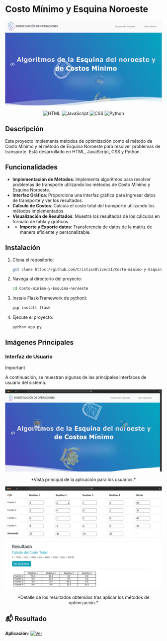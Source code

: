 # Costo Mínimo y Esquina Noroeste
![Demostracion](https://github.com/CristianOlivera1/Resources-dev/blob/main/northwest-corner-minimum-cost/readmeImg/demostracion.gif)  
<div align="center">
    <img src="https://img.shields.io/badge/HTML-46.5%25-brightgreen" alt="HTML">
    <img src="https://img.shields.io/badge/JavaScript-21.2%25-orange" alt="JavaScript">
    <img src="https://img.shields.io/badge/CSS-17%25-yellow" alt="CSS">
    <img src="https://img.shields.io/badge/Python-15.3%25-blue" alt="Python">
</div>

## Descripción

Este proyecto implementa métodos de optimización como el método de Costo Mínimo y el método de Esquina Noroeste para resolver problemas de transporte. Está desarrollado en HTML, JavaScript, CSS y Python.

## Funcionalidades

- **Implementación de Métodos**: Implementa algoritmos para resolver problemas de transporte utilizando los métodos de Costo Mínimo y Esquina Noroeste.
- **Interfaz Gráfica**: Proporciona una interfaz gráfica para ingresar datos de transporte y ver los resultados.
- **Cálculo de Costos**: Calcula el costo total del transporte utilizando los métodos implementados.
- **Visualización de Resultados**: Muestra los resultados de los cálculos en formato de tabla y gráficos.
- - **Importe y Exporte datos**: Transferencia de datos de la matriz de manera eficiente y personalizable.

## Instalación

1. Clona el repositorio:
    ```bash
    git clone https://github.com/CristianOlivera1/Costo-minimo-y-Esquina-noroeste.git
    ```
2. Navega al directorio del proyecto:
    ```bash
    cd Costo-minimo-y-Esquina-noroeste
    ```
3. Instale Flask(Framework de python):
    ```python
    pip install flask
    ```
4. Ejecute el proyecto:
    ```python
    python app.py
    ```

## Imágenes Principales

### Interfaz de Usuario

> [!IMPORTANT]
> A continuación, se muestran algunas de las principales interfaces de usuario del sistema.

![Interfaz Principal](https://github.com/CristianOlivera1/Resources-dev/blob/main/logoCO/preview/preview-io-calculator.webp)  
<div align="center">*Vista principal de la aplicación para los usuarios.*</div>

![Detalle de Resultados](https://github.com/CristianOlivera1/Resources-dev/blob/main/northwest-corner-minimum-cost/readmeImg/resultado.png)  
<div align="center">*Detalle de los resultados obtenidos tras aplicar los métodos de optimización.*</div>

## 📬 Resultado
**Aplicación**: [![Ver](https://img.shields.io/badge/VER-%23423bfb?logo=eye)](https://encmcalculator.vercel.app/)
